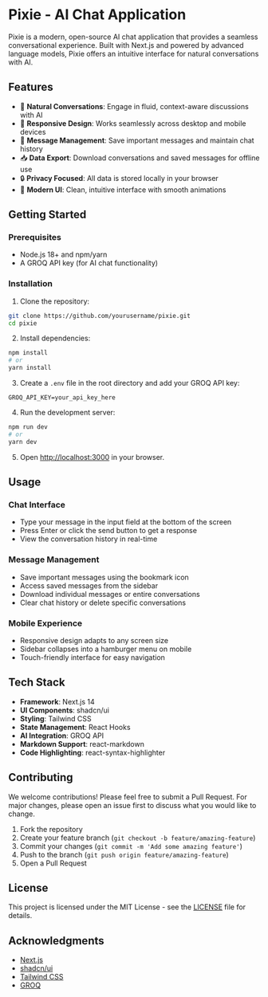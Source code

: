 # Pixie - AI Chat Application

Pixie is a modern, open-source AI chat application that provides a seamless conversational experience. Built with Next.js and powered by advanced language models, Pixie offers an intuitive interface for natural conversations with AI.

## Features

- 💬 **Natural Conversations**: Engage in fluid, context-aware discussions with AI
- 📱 **Responsive Design**: Works seamlessly across desktop and mobile devices
- 💾 **Message Management**: Save important messages and maintain chat history
- 📥 **Data Export**: Download conversations and saved messages for offline use
- 🔒 **Privacy Focused**: All data is stored locally in your browser
- 🎨 **Modern UI**: Clean, intuitive interface with smooth animations

## Getting Started

### Prerequisites

- Node.js 18+ and npm/yarn
- A GROQ API key (for AI chat functionality)

### Installation

1. Clone the repository:
```bash
git clone https://github.com/yourusername/pixie.git
cd pixie
```

2. Install dependencies:
```bash
npm install
# or
yarn install
```

3. Create a `.env` file in the root directory and add your GROQ API key:
```env
GROQ_API_KEY=your_api_key_here
```

4. Run the development server:
```bash
npm run dev
# or
yarn dev
```

5. Open [http://localhost:3000](http://localhost:3000) in your browser.

## Usage

### Chat Interface
- Type your message in the input field at the bottom of the screen
- Press Enter or click the send button to get a response
- View the conversation history in real-time

### Message Management
- Save important messages using the bookmark icon
- Access saved messages from the sidebar
- Download individual messages or entire conversations
- Clear chat history or delete specific conversations

### Mobile Experience
- Responsive design adapts to any screen size
- Sidebar collapses into a hamburger menu on mobile
- Touch-friendly interface for easy navigation

## Tech Stack

- **Framework**: Next.js 14
- **UI Components**: shadcn/ui
- **Styling**: Tailwind CSS
- **State Management**: React Hooks
- **AI Integration**: GROQ API
- **Markdown Support**: react-markdown
- **Code Highlighting**: react-syntax-highlighter

## Contributing

We welcome contributions! Please feel free to submit a Pull Request. For major changes, please open an issue first to discuss what you would like to change.

1. Fork the repository
2. Create your feature branch (`git checkout -b feature/amazing-feature`)
3. Commit your changes (`git commit -m 'Add some amazing feature'`)
4. Push to the branch (`git push origin feature/amazing-feature`)
5. Open a Pull Request

## License

This project is licensed under the MIT License - see the [LICENSE](LICENSE) file for details.

## Acknowledgments

- [Next.js](https://nextjs.org/)
- [shadcn/ui](https://ui.shadcn.com/)
- [Tailwind CSS](https://tailwindcss.com/)
- [GROQ](https://groq.com/)